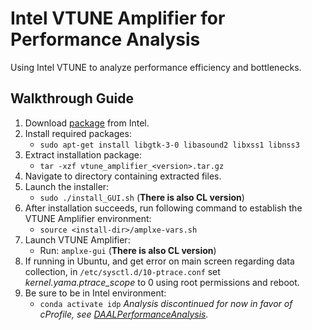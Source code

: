 # Intel VTUNE Amplifier for Performance Analysis
Using Intel VTUNE to analyze performance efficiency and bottlenecks.

## Walkthrough Guide
1. Download [package](https://software.intel.com/en-us/vtune/choose-download) from Intel.
2. Install required packages:
    - `sudo apt-get install libgtk-3-0 libasound2 libxss1 libnss3`
3. Extract installation package:
    - `tar -xzf vtune_amplifier_<version>.tar.gz`
4. Navigate to directory containing extracted files.
5. Launch the installer:
    - `sudo ./install_GUI.sh` (**There is also CL version**)
6. After installation succeeds, run following command to establish the VTUNE Amplifier environment:
    - `source <install-dir>/amplxe-vars.sh`
7. Launch VTUNE Amplifier:
    - Run: `amplxe-gui` (**There is also CL version**)
8. If running in Ubuntu, and get error on main screen regarding data collection, in `/etc/sysctl.d/10-ptrace.conf` set *kernel.yama.ptrace_scope* to 0 using root permissions and reboot.
9. Be sure to be in Intel environment:
    - `conda activate idp`
*Analysis discontinued for now in favor of cProfile, see [DAALPerformanceAnalysis](../DAALPerformanceAnalysis).*
